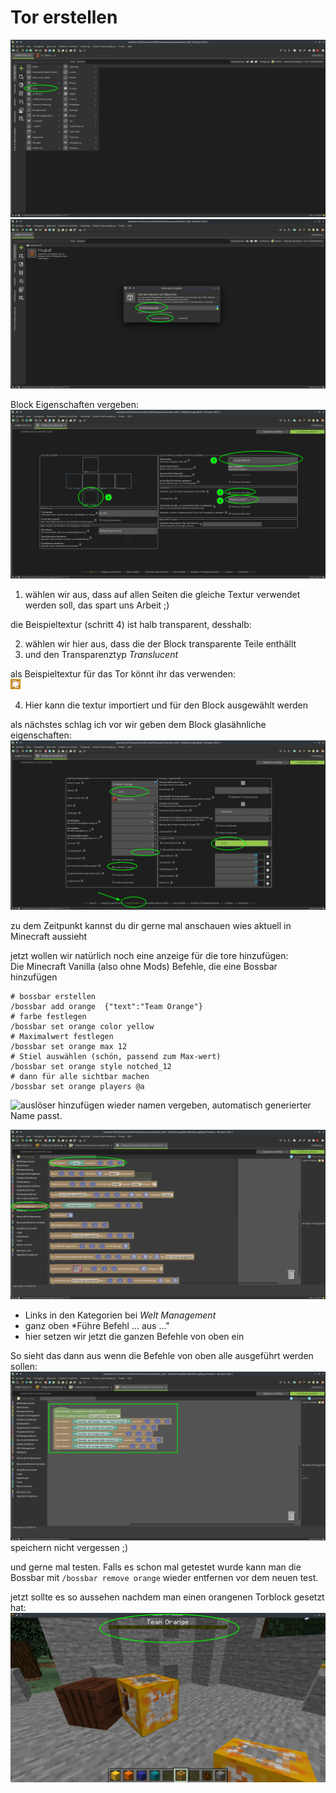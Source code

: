 # Tor erstellen
![block erstellen](block-erstellen-0.png)
![block name](block-namen-geben.png)

Block Eigenschaften vergeben:
![block eigenschaften optisch](block-eigenschaften-optisch.png)
1. wählen wir aus, dass auf allen Seiten die gleiche Textur verwendet werden soll, das spart uns Arbeit ;)

die Beispieltextur (schritt 4) ist halb transparent, desshalb:

2. wählen wir hier aus, dass die der Block transparente Teile enthällt
3. und den Transparenztyp *Translucent*

als Beispieltextur für das Tor könnt ihr das verwenden:  
![tor orage textur](tor_block_orange.png)  

4. Hier kann die textur importiert und für den Block ausgewählt werden


als nächstes schlag ich vor wir geben dem Block glasähnliche eigenschaften:
![glassähnliche eigenschaften](block-eigenschaften-glas.png)

zu dem Zeitpunkt kannst du dir gerne mal anschauen wies aktuell in Minecraft aussieht

jetzt wollen wir natürlich noch eine anzeige für die tore hinzufügen:  
Die Minecraft Vanilla (also ohne Mods) Befehle, die eine Bossbar hinzufügen
```mcfunction
# bossbar erstellen
/bossbar add orange  {"text":"Team Orange"}
# farbe festlegen
/bossbar set orange color yellow
# Maximalwert festlegen
/bossbar set orange max 12
# Stiel auswählen (schön, passend zum Max-wert)
/bossbar set orange style notched_12
# dann für alle sichtbar machen
/bossbar set orange players @a
```

![auslöser hinzufügen](block-auslöser.png)
wieder namen vergeben, automatisch generierter Name passt.

![wie können Minecraft-Befehle ausgeführt werden](prozedur-minecraft-befehl.png)
- Links in den Kategorien bei *Welt Management* 
- ganz oben *Führe Befehl ... aus ..."
- hier setzen wir jetzt die ganzen Befehle von oben ein

So sieht das dann aus wenn die Befehle von oben alle ausgeführt werden sollen:
![Minecrft Befehle in Mcreator für bossbar](code-torblock-setzen.png)
speichern nicht vergessen ;)

und gerne mal testen. Falls es schon mal getestet wurde kann man die Bossbar mit `/bossbar remove orange` wieder entfernen vor dem neuen test.

jetzt sollte es so aussehen nachdem man einen orangenen Torblock gesetzt hat:
![ingame bossbar orange](ingame-bossbar-orange.png)